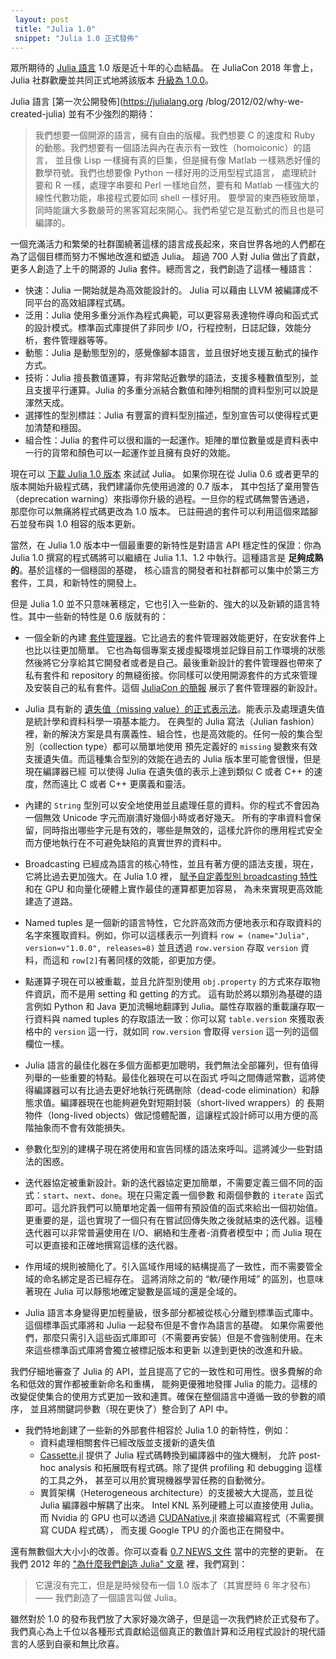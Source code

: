 ```yaml
---
 layout: post
 title: "Julia 1.0"
 snippet: "Julia 1.0 正式發佈"
---
```


眾所期待的 [Julia 語言](https://julialang.org) 1.0 版是近十年的心血結晶。
在 JuliaCon 2018 年會上，Julia 社群歡慶並共同正式地將該版本 [升級為 1.0.0](https://www.youtube.com/watch?v=1jN5wKvN-Uk#t=3850)。

<!-- The much anticipated 1.0 release of [Julia](https://julialang.org) is the culmination of
nearly a decade of work to build a language for greedy programmers. JuliaCon2018
celebrated the event with a reception where the community officially [set the version to
1.0.0 together](https://www.youtube.com/watch?v=1jN5wKvN-Uk#t=3850). -->

Julia 語言 [第一次公開發佈](https://julialang.org /blog/2012/02/why-we-created-julia) 並有不少強烈的期待：

<!-- Julia was [first publicly
announced](https://julialang.org/blog/2012/02/why-we-created-julia) with a number of strong
demands on the language: -->

> 我們想要一個開源的語言，擁有自由的版權。我們想要 C 的速度和 Ruby 的動態。我們想要有一個語法與內在表示有一致性（homoiconic）的語言，
> 並且像 Lisp 一樣擁有真的巨集，但是擁有像 Matlab 一樣熟悉好懂的數學符號。我們也想要像 Python 一樣好用的泛用型程式語言，
> 處理統計要和 R 一樣，處理字串要和 Perl 一樣地自然，要有和 Matlab 一樣強大的線性代數功能，串接程式要如同 shell 一樣好用。
> 要學習的東西極致簡單，同時能讓大多數嚴苛的黑客寫起來開心。我們希望它是互動式的而且也是可編譯的。

<!-- > We want a language that’s open source, with a liberal license. We want the speed of C with
> the dynamism of Ruby. We want a language that’s homoiconic, with true macros like Lisp,
> but with obvious, familiar mathematical notation like Matlab. We want something as usable
> for general programming as Python, as easy for statistics as R, as natural for string
> processing as Perl, as powerful for linear algebra as Matlab, as good at gluing programs
> together as the shell. Something that is dirt simple to learn, yet keeps the most serious
> hackers happy. We want it interactive and we want it compiled. -->

一個充滿活力和繁榮的社群圍繞著這樣的語言成長起來，來自世界各地的人們都在為了這個目標而努力不懈地改進和塑造 Julia。
超過 700 人對 Julia 做出了貢獻，更多人創造了上千的開源的 Julia 套件。總而言之，我們創造了這樣一種語言：

<!-- A vibrant and thriving community has grown up around this language, with people from all
around the world iteratively refining and shaping Julia in pursuit of that goal. Over 700
people have contributed to Julia itself and even more people have made thousands of amazing
open source Julia packages. All told, we have built a language that is: -->

* 快速：Julia 一開始就是為高效能設計的。 Julia 可以藉由 LLVM 被編譯成不同平台的高效組譯程式碼。
* 泛用：Julia 使用多重分派作為程式典範，可以更容易表達物件導向和函式式的設計模式。標準函式庫提供了非同步 I/O，行程控制，日誌記錄，效能分析，套件管理器等等。
* 動態：Julia 是動態型別的，感覺像腳本語言，並且很好地支援互動式的操作方式。
* 技術：Julia 擅長數值運算，有非常貼近數學的語法，支援多種數值型別，並且支援平行運算。Julia 的多重分派結合數值和陣列相關的資料型別可以說是渾然天成。
* 選擇性的型別標註：Julia 有豐富的資料型別描述，型別宣告可以使得程式更加清楚和穩固。
* 組合性：Julia 的套件可以很和諧的一起運作。矩陣的單位數量或是資料表中一行的貨幣和顏色可以一起運作並且擁有良好的效能。

<!-- * **Fast**: Julia was designed from the beginning for high performance. Julia programs
  compile to efficient native code for multiple platforms via LLVM.
* **General**: It uses multiple dispatch as a paradigm, making it easy to express many
  object-oriented and functional programming patterns. The standard library provides
  asynchronous I/O, process control, logging, profiling, a package manager, and more.
* **Dynamic**: Julia is dynamically-typed, feels like a scripting language, and has good
  support for interactive use.
* **Technical**: It excels at numerical computing with a syntax that is great for math, many
  supported numeric data types, and parallelism out of the box. Julia's multiple dispatch
  is a natural fit for defining number and array-like data types.
* **Optionally typed**: Julia has a rich language of descriptive data types, and type
  declarations can be used to clarify and solidify programs.
* **Composable**: Julia’s packages naturally work well together. Matrices of unit
  quantities, or data table columns of currencies and colors, just work — and with good
  performance. -->

現在可以 [下載 Julia 1.0 版本]((https://julialang.org/downloads/)) 來試試 Julia。
如果你現在從 Julia 0.6 或者更早的版本開始升級程式碼，我們建議你先使用過渡的 0.7 版本，
其中包括了棄用警告（deprecation warning）來指導你升級的過程。一旦你的程式碼無警告通過，
那麼你可以無痛將程式碼更改為 1.0 版本。
已註冊過的套件可以利用這個來踏腳石並發布與 1.0 相容的版本更新。

<!-- Try Julia by [downloading version 1.0 now](https://julialang.org/downloads/). If you’re
upgrading code from Julia 0.6 or earlier, we encourage you to first use the transitional 0.7
release, which includes deprecation warnings to help guide you through the upgrade process.
Once your code is warning-free, you can change to 1.0 without any functional changes. The
registered packages are in the midst of taking advantage of this stepping stone and
releasing 1.0-compatible updates. -->

當然，在 Julia 1.0 版本中一個最重要的新特性是對語言 API 穩定性的保證：你為 Julia 1.0 撰寫的程式碼將可以繼續在
Julia 1.1、1.2 中執行。這種語言是 **足夠成熟的**。基於這樣的一個穩固的基礎，
核心語言的開發者和社群都可以集中於第三方套件，工具，和新特性的開發上。

<!-- The single most significant new feature in Julia 1.0, of course, is a commitment to language
API stability: code you write for Julia 1.0 will continue to work in Julia 1.1, 1.2, etc.
The language is “fully baked.” The core language devs and community alike can focus on
packages, tools, and new features built upon this solid foundation. -->

但是 Julia 1.0 並不只意味著穩定，它也引入一些新的、強大的以及新穎的語言特性。其中一些新的特性是 0.6 版就有的：

<!-- But Julia 1.0 in not just about stability, it also introduces several new, powerful and
innovative language features. Some of the new features since version 0.6 include: -->

* 一個全新的內建 [套件管理器](https://docs.julialang.org/en/latest/stdlib/Pkg/)。它比過去的套件管理器效能更好，在安狀套件上也比以往更加簡單。
它也為每個專案支援虛擬環境並記錄目前工作環境的狀態然後將它分享給其它開發者或者是自己。最後重新設計的套件管理器也帶來了
私有套件和 repository 的無縫銜接。你同樣可以使用開源套件的方式來管理及安裝自己的私有套件。這個 [JuliaCon 的簡報](https://www.youtube.com/watch?v=GBi__3nF-rM)
展示了套件管理器的新設計。

<!-- * A brand new built-in [package manager](https://docs.julialang.org/en/latest/stdlib/Pkg/)
  brings enormous performance improvements and makes it easier than ever to install packages
  and their dependencies. It also supports per-project package environments and recording
  the exact state of a working application to share with others—and with your future self.
  Finally, the redesign also introduces seamless support for private packages and package
  repositories. You can install and manage private packages with the same tools as you’re
  used to for the open source package ecosystem. The [presentation at
  JuliaCon](https://www.youtube.com/watch?v=GBi__3nF-rM) provides a good overview of the new
  design and behavior. -->

* Julia 具有新的 [遺失值（missing value）的正式表示法](https://julialang.org/blog/2018/06/missing)。能表示及處理遺失值是統計學和資料科學一項基本能力。
在典型的 Julia 寫法（Julian fashion）裡，新的解決方案是具有廣義性、組合性，也是高效能的。任何一般的集合型別（collection type）都可以簡單地使用
預先定義好的 `missing` 變數來有效支援遺失值。而這種集合型別的效能在過去的 Julia 版本里可能會很慢，但是現在編譯器已經
可以使得 Julia 在遺失值的表示上達到類似 C 或者 C++ 的速度，然而遠比 C 或者 C++ 更廣義和靈活。

<!-- * Julia has a new [canonical representation for missing
  values](https://julialang.org/blog/2018/06/missing). Being able to represent and work with
  missing data is fundamental to statistics and data science. In typical Julian fashion, the
  new solution is general, composable and high-performance. Any generic collection type can
  efficiently support missing values simply by allowing elements to include the pre-defined
  value `missing`. The performance of such “union-typed” collections would have been too
  slow in previous Julia versions, but compiler improvements now allow Julia to match the
  speed of custom C or C++ missing data representations in other systems, while also being
  far more general and flexible. -->

* 內建的 `String` 型別可以安全地使用並且處理任意的資料。你的程式不會因為一個無效 Unicode 字元而崩潰好幾個小時或者好幾天。
所有的字串資料會保留，同時指出哪些字元是有效的，哪些是無效的，這樣允許你的應用程式安全而方便地執行在不可避免缺陷的真實世界的資料中。

<!-- * The built-in `String` type can now safely hold arbitrary data. Your program won’t fail
  hours or days into a job because of a single stray byte of invalid Unicode. All string
  data is preserved while indicating which characters are valid or invalid, allowing your
  applications to safely and conveniently work with real world data with all of its
  inevitable imperfections. -->

* Broadcasting 已經成為語言的核心特性，並且有著方便的語法支援，現在，它將比過去更加強大。在 Julia 1.0 裡，
[賦予自定義型別 broadcasting 特性](https://julialang.org/blog/2018/05/extensible-broadcast-fusion) 和在 GPU 和向量化硬體上實作最佳的運算都更加容易，
為未來實現更高效能建造了道路。

<!-- * Broadcasting is already a core language feature with convenient syntax—and it’s now more
  powerful than ever. In Julia 1.0 it’s simple to [extend broadcasting to custom
  types](https://julialang.org/blog/2018/05/extensible-broadcast-fusion) and implement
  efficient optimized computations on GPUs and other vectorized hardware, paving the way for
  even greater performance gains in the future. -->

* Named tuples 是一個新的語言特性，它允許高效而方便地表示和存取資料的名字來獲取資料。例如，你可以這樣表示一列資料
`row = (name="Julia", version=v"1.0.0", releases=8)` 並且透過 `row.version` 存取 `version` 資料，而這和
`row[2]`有著同樣的效能，卻更加方便。

<!-- * Named tuples are a new language feature which make representing and accessing data by name
  efficient and convenient. You can, for example, represent a row of data as `row =
  (name="Julia", version=v"1.0.0", releases=8)` and access the `version` column as
  `row.version` with the same performance as the less convenient `row[2]`. -->

* 點運算子現在可以被重載，並且允許型別使用 `obj.property` 的方式來存取物件資訊，而不是用 setting 和 getting 的方式。
這有助於將以類別為基礎的語言例如 Python 和 Java 更加流暢地翻譯到 Julia。屬性存取器的重載讓存取一行資料與 named tuples 的存取語法一致：你可以寫 `table.version` 來獲取表格中的 `version` 這一行，就如同 `row.version` 會取得
`version` 這一列的這個欄位一樣。

<!-- * The dot operator can now be overloaded, allowing types to use the `obj.property` syntax
  for meanings other than getting and setting struct fields. This is especially useful for
  smoother interop with class-based languages such as Python and Java. Property accessor
  overloading also allows the syntax for getting a column of data to match named tuple
  syntax: you can write `table.version` to access the `version` column of a table just as
  `row.version` accesses the `version` field of a single row. -->

* Julia 語言的最佳化器在多個方面都更加聰明，我們無法全部羅列，但有值得列舉的一些重要的特點。最佳化器現在可以在函式
呼叫之間傳遞常數，這將使得編譯器可以有比過去更好地執行死碼刪除（dead-code elimination）和靜態求值。編譯器現在也能夠避免對短期封裝（short-lived wrappers）的
長期物件（long-lived objects）做記憶體配置，這讓程式設計師可以用方便的高階抽象而不會有效能損失。

<!-- * Julia’s optimizer has gotten smarter in more ways than we can list here, but a few
  highlights are worth mentioning. The optimizer can now propagate constants through
  function calls, allowing much better dead-code elimination and static evaluation than
  before. The compiler is also much better at avoiding allocation of short-lived wrappers
  around long-lived objects, which frees programmers to use convenient high-level
  abstractions without performance costs. -->

* 參數化型別的建構子現在將使用和宣告同樣的語法來呼叫。這將減少一些對語法的困惑。

<!-- * Parametric type constructors are now always called with the same syntax as they are
  declared. This eliminates an obscure but confusing corner of language syntax. -->

* 迭代器協定被重新設計。新的迭代器協定更加簡單，不需要定義三個不同的函式：`start`、`next`、`done`。現在只需定義一個參數
和兩個參數的 `iterate` 函式即可。這允許我們可以簡單地定義一個帶有預設值的函式來給出一個初始值。更重要的是，這也實現了一個只有在嘗試回傳失敗之後就結束的迭代器。這種迭代器可以非常普遍使用在 I/O、網絡和生產者-消費者模型中；而 Julia 現在
可以更直接和正確地撰寫這樣的迭代器。

<!-- * The iteration protocol has been completely redesigned to make it easier to implement many
  kinds of iterables. Instead of defining methods of three different generic
  functions—`start`, `next`, `done`—one now defines one- and two-argument methods of the
  `iterate` function. This often allows iteration to be conveniently defined with a single
  definition with a default value for the start state. More importantly, it makes it
  possible to implement iterators that only know if they're done once they've tried and
  failed to produce a value. These kinds of iterators are ubiquitous in I/O, networking, and
  producer/consumer patterns; Julia can now express these iterators in a straightforward and
  correct manner. -->

* 作用域的規則被簡化了。引入區域作用域的結構提高了一致性，而不需要管全域的命名綁定是否已經存在。
這將消除之前的 “軟/硬作用域” 的區別，也意味著現在 Julia 可以靜態地確定變數是區域的還是全域的。

<!-- * Scope rules have been simplified. Constructs that introduce local scopes now do so
  consistently, regardless of whether a global binding for a name already exists or not.
  This eliminates the “soft/hard scope” distinction that previously existed and means that
  now Julia can always statically determine whether variables are local or global. -->

* Julia 語言本身變得更加輕量級，很多部分都被從核心分離到標準函式庫中。這個標準函式庫將和 Julia 一起發布但是不會作為語言的基礎。
如果你需要他們，那麼只需引入這些函式庫即可（不需要再安裝）但是不會強制使用。在未來這些標準函式庫將會獨立被標記版本和更新
以達到更快的改進和升級。

<!-- * The language itself is significantly leaner, with many components split out into “standard
  library” packages that ship with Julia but aren’t part of the “base” language. If you need
  them, they’re an import away (no installation required) but they’re no longer forced on
  you. In the future, this will also allow standard libraries to be versioned and upgraded
  independently of Julia itself, allowing them to evolve and improve at a faster rate. -->

我們仔細地審查了 Julia 的 API，並且提高了它的一致性和可用性。很多費解的命名和低效的實作都被重新命名和重構，
能夠更優雅地發揮 Julia 的能力。這樣的改變促使集合的使用方式更加一致和連貫。確保在整個語言中遵循一致的參數的順序，
並且將關鍵詞參數（現在更快了）整合到了 API 中。

<!-- * We’ve done a thorough review of all of Julia’s APIs to improve consistency and usability.
  Many obscure legacy names and inefficient programming patterns have been renamed or
  refactored to more elegantly match Julia's capabilities. This has prompted changes to make
  working with collections more consistent and coherent, to ensure that argument ordering
  follows a consistent standard throughout the language, and to incorporate (the now faster)
  keyword arguments into APIs where appropriate. -->

* 我們特地創建了一些新的外部套件相容於 Julia 1.0 的新特性，例如：
    * 資料處理相關套件已經改版並支援新的遺失值
    * [Cassette.jl](https://github.com/jrevels/Cassette.jl) 提供了 Julia 程式碼轉換到編譯器中的強大機制，
    允許 post-hoc analysis 和拓展既有程式碼。除了提供 profiling 和 debugging 這樣的工具之外，
    甚至可以用於實現機器學習任務的自動微分。
    * 異質架構（Heterogeneous architecture）的支援被大大提高，並且從 Julia 編譯器中解耦了出來。 Intel KNL 系列硬體上可以直接使用 Julia。
    而 Nvidia 的 GPU 也可以透過 [CUDANative.jl](https://github.com/JuliaGPU/CUDAnative.jl) 來直接編寫程式（不需要撰寫 CUDA 程式碼），
    而支援 Google TPU 的介面也正在開發中。

<!-- * A number of new external packages are being built specifically around the new capabilities 
  of Julia 1.0. For example:
    * The data processing and manipulation ecosystem is being revamped to take advantage of
      the new missingness support.
    * [Cassette.jl](https://github.com/jrevels/Cassette.jl) provides a powerful mechanism to
      inject code-transformation passes into Julia’s compiler, enabling post-hoc analysis
      and extension of existing code. Beyond instrumentation for programmers like profiling
      and debugging, this can even implement automatic differentiation for machine learning
      tasks.
    * Heterogeneous architecture support has been greatly improved and is further decoupled
      from the internals of the Julia compiler. Intel KNLs just work in Julia. Nvidia GPUs
      are programmed using the [CUDANative.jl](https://github.com/JuliaGPU/CUDAnative.jl)
      package, and a port to Google TPUs is in the works. -->

還有無數個大大小小的改善。你可以查看 [0.7 NEWS 文件](https://docs.julialang.org/en/release-0.7/NEWS/) 當中的完整的更新。
在我們 2012 年的 ["為什麼我們創造 Julia" 文章](https://julialang.org/blog/2012/02/why-we-created-julia) 裡，我們寫到：

<!-- There are countless other improvements, both large and small. For a complete list of
changes, see the [0.7 NEWS file](https://docs.julialang.org/en/release-0.7/NEWS/). In our
original [“Why We Created Julia” blog
post](https://julialang.org/blog/2012/02/why-we-created-julia) in 2012, we wrote -->

> 它還沒有完工，但是是時候發布一個 1.0 版本了（其實歷時 6 年才發布）—— 我們創造了一個語言叫做 Julia。

<!-- > It’s not complete, but it’s time for a 1.0 release—the language we’ve created is called
> [Julia](https://julialang.org). -->

雖然對於 1.0 的發布我們放了大家好幾次鴿子，但是這一次我們終於正式發布了。
我們真心為上千位以各種形式貢獻給這個真正的數值計算和泛用程式設計的現代語言的人感到自豪和無比欣喜。

<!-- We may have jumped the gun a bit with mentioning an impending 1.0 release, but the time has
finally arrived and it is a heck of a release. We are truly proud of what’s been
accomplished by the thousands of people who have contributed in so many ways to this truly
modern language for numerical and general programming. -->
